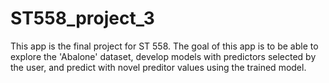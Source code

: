 # ST558_project_3

This app is the final project for ST 558. The goal of this app is to be able to explore the 'Abalone' dataset, develop models with predictors selected by the user,
and predict with novel preditor values using the trained model. 


